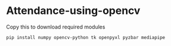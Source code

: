 # Attendance-using-opencv
 Copy this to download required modules 
 
    pip install numpy opencv-python tk openpyxl pyzbar mediapipe
